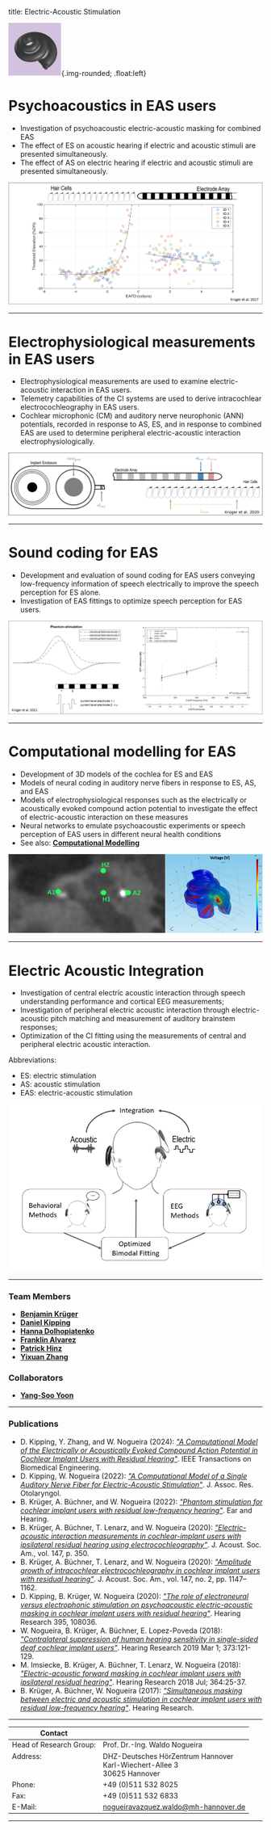 title: Electric-Acoustic Stimulation

![EAS](modelling.png){.img-rounded; .float:left}

# Psychoacoustics in EAS users
* Investigation of psychoacoustic electric-acoustic masking for combined EAS
* The effect of ES on acoustic hearing if electric and acoustic stimuli are presented simultaneously.
* The effect of AS on electric hearing if electric and acoustic stimuli are presented simultaneously.

![Schematic drawing of an CI electrode array and some nearby hair cells.](PsychoacousticsinEASusers.png)

---

# Electrophysiological measurements in EAS users
* Electrophysiological measurements are used to examine electric-acoustic interaction in EAS users.
* Telemetry capabilities of the CI systems are used to derive intracochlear electrocochleography in EAS users.
* Cochlear microphonic (CM) and auditory nerve neurophonic (ANN) potentials, recorded in response to AS, ES, and in response to combined EAS are used to determine peripheral electric-acoustic interaction electrophysiologically.

![Schematic drawing of an ECochG measurement.](ElectrophysiologicalmeasurementsinEASusers.png)

---

# Sound coding for EAS
* Development and evaluation of sound coding for EAS users conveying low-frequency information of speech electrically to improve the speech perception for ES alone.
* Investigation of EAS fittings to optimize speech perception for EAS users.

![Sound coding for EAS users.](SoundcodingforEASusers.png)

---

# Computational modelling for EAS
* Development of 3D models of the cochlea for ES and EAS
* Models of neural coding in auditory nerve fibers in response to ES, AS, and EAS
* Models of electrophysiological responses such as the electrically or acoustically evoked compound action potential to investigate the effect of electric-acoustic interaction on these measures
* Neural networks to emulate psychoacoustic experiments or speech perception of EAS users in different neural health conditions
* See also: **[Computational Modelling](https://vianna.de/01_workgroups/nogueira/research/modelling.html)**

![Schematic drawing of a cochlear modell.](eas.jpg)


---

# Electric Acoustic Integration
* Investigation of central electric acoustic interaction through speech understanding performance and cortical EEG measurements;
* Investigation of peripheral electric acoustic interaction through electric-acoustic pitch matching and measurement of auditory brainstem responses; 
* Optimization of the CI fitting using the measurements of central and peripheral electric acoustic interaction. 

Abbreviations:
* ES:        electric stimulation
* AS:        acoustic stimulation
* EAS:       electric-acoustic stimulation

![Schematic Drawing of Bimofus Project](bimofuspic.PNG)


---
### Team Members

* **[Benjamin Krüger](https://vianna.de/01_workgroups/nogueira/staff/benjamin.html)**
* **[Daniel Kipping](https://vianna.de/01_workgroups/nogueira/staff/daniel.html)**
* **[Hanna Dolhopiatenko](https://vianna.de/01_workgroups/nogueira/staff/hanna.html)**
* **[Franklin Alvarez](https://vianna.de/01_workgroups/nogueira/staff/franklin.html)**
* **[Patrick Hinz](https://vianna.de/01_workgroups/nogueira/staff/patrick.html)**
* **[Yixuan Zhang](https://vianna.de/01_workgroups/nogueira/staff/zhang.html)**


### Collaborators

* **[Yang-Soo Yoon](https://vianna.de/01_workgroups/nogueira/staff/yoon.html)**
  
---
### Publications

* D. Kipping, Y. Zhang, and W. Nogueira (2024): *["A Computational Model of the Electrically or Acoustically Evoked Compound Action Potential in Cochlear Implant Users with Residual Hearing"](https://doi.org/10.1109/tbme.2024.3410686)*. IEEE Transactions on Biomedical Engineering.
* D. Kipping, W. Nogueira (2022): *["A Computational Model of a Single Auditory Nerve Fiber for Electric-Acoustic Stimulation"](https://doi.org/10.1007/s10162-022-00870-2)*. J. Assoc. Res. Otolaryngol.
* B. Krüger, A. Büchner, and W. Nogueira (2022): *["Phantom stimulation for cochlear implant users with residual low-frequency hearing"](https://journals.lww.com/ear-hearing/Fulltext/2022/03000/Phantom_Stimulation_for_Cochlear_Implant_Users.34.aspx)*. Ear and Hearing.
* B. Krüger, A. Büchner, T. Lenarz, and W. Nogueira (2020): *["Electric-acoustic interaction measurements in cochlear-implant users with ipsilateral residual hearing using electrocochleography"](https://asa.scitation.org/doi/10.1121/10.0000577)*. J. Acoust. Soc. Am., vol. 147, p. 350.
* B. Krüger, A. Büchner, T. Lenarz, and W. Nogueira (2020): *["Amplitude growth of intracochlear electrocochleography in cochlear implant users with residual hearing"](https://asa.scitation.org/doi/10.1121/10.0000744)*. J. Acoust. Soc. Am., vol. 147, no. 2, pp. 1147–1162.
* D. Kipping, B. Krüger, W. Nogueira (2020): *["The role of electroneural versus electrophonic stimulation on psychoacoustic electric-acoustic masking in cochlear implant users with residual hearing"](https://www.sciencedirect.com/science/article/pii/S0378595520303075?via%3Dihub)*.  Hearing Research 395, 108036. 
* W. Nogueira, B. Krüger, A. Büchner, E. Lopez-Poveda (2018): *["Contralateral suppression of human hearing sensitivity in single-sided deaf cochlear implant users"](https://www.sciencedirect.com/science/article/pii/S0378595517305671?via%3Dihub)*. Hearing Research 2019 Mar 1; 373:121-129.
* M. Imsiecke, B. Krüger, A. Büchner, T. Lenarz, W. Nogueira (2018): *["Electric-acoustic forward masking in cochlear implant users with ipsilateral residual hearing"](https://www.sciencedirect.com/science/article/pii/S0378595517305026?via%3Dihub)*. Hearing Research 2018 Jul; 364:25-37.
* B. Krüger, A. Büchner, W. Nogueira (2017): *["Simultaneous masking between electric and acoustic stimulation in cochlear implant users with residual low-frequency hearing"](http://www.sciencedirect.com/science/article/pii/S0378595517300424?via%3Dihub)*. Hearing Research.

---

| Contact                 |                            |
| ------------------------|--------------------------- |
| Head of Research Group:<br>  | Prof. Dr.-Ing. Waldo Nogueira|
| Address: <br><br><br>   | DHZ-Deutsches HörZentrum Hannover<br> Karl-Wiechert-Allee 3 <br> 30625 Hannover |
| Phone:                  | +49 (0)511 532 8025 |
| Fax:                    | +49 (0)511 532 6833 |
| E-Mail:                 |<nogueiravazquez.waldo@mh-hannover.de>|

---
